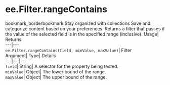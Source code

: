  
#  ee.Filter.rangeContains 
bookmark_borderbookmark Stay organized with collections  Save and categorize content based on your preferences. 
Returns a filter that passes if the value of the selected field is in the specified range (inclusive). 
Usage| Returns  
---|---  
`ee.Filter.rangeContains(field, minValue, maxValue)`| Filter  
Argument| Type| Details  
---|---|---  
`field`| String| A selector for the property being tested.  
`minValue`| Object| The lower bound of the range.  
`maxValue`| Object| The upper bound of the range.  
